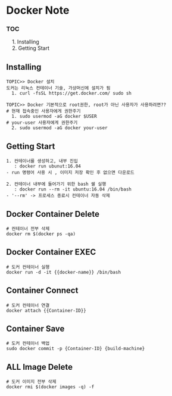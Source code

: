 # Docker Note 
<h3>TOC</h3>
&nbsp;&nbsp;&nbsp; 1. Installing <br>
&nbsp;&nbsp;&nbsp; 2. Getting Start<br>

## Installing
```
TOPIC>> Docker 설치
도커는 리눅스 컨테이너 기술, 가상머신에 설치가 됨 
  1. curl -fsSL https://get.docker.com/ sudo sh

TOPIC>> Docker 기본적으로 root권한, root가 아닌 사용자가 사용하려면??
# 현재 접속중인 사용자에게 권한주기
  1. sudo usermod -aG docker $USER 
# your-user 사용자에게 권한주기
  2. sudo usermod -aG docker your-user 
```

## Getting Start
```
1. 컨테이너를 생성하고, 내부 진입
   : docker run ubunut:16.04
- run 명령어 사용 시 , 이미지 저장 확인 후 없으면 다운로드

2. 컨테이너 내부에 들어가기 위한 bash 쉘 실행
   : docker run --rm -it ubuntu:16.04 /bin/bash
- '--rm' -> 프로세스 종료시 컨테이너 자동 삭제
```

## Docker Container Delete
```
# 컨테이너 전부 삭제
docker rm $(docker ps -qa)
```

## Docker Container EXEC
```
# 도커 컨테이너 실행
docker run -d -it {{docker-name}} /bin/bash
```

## Container Connect
```
# 도커 컨테이너 연결
docker attach {{Container-ID}}
```

## Container Save
```
# 도커 컨테이너 백업
sudo docker commit -p {Container-ID} {build-machine}
```

## ALL Image Delete
```
# 도커 이미지 전부 삭제
docker rmi $(docker images -q) -f
```